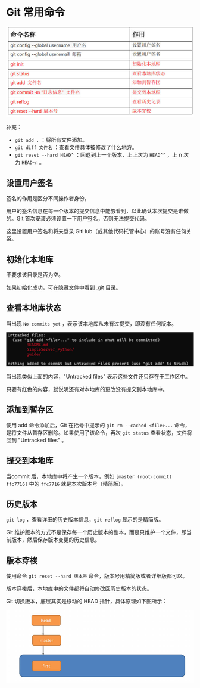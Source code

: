 # Git 常用命令

![](img/6.jpg)

补充：

- `git add .` ：将所有文件添加。
- `git diff 文件名` ：查看文件具体被修改了什么地方。
- `git reset --hard HEAD^` ：回退到上一个版本，上上次为 `HEAD^^` ，上 n 次为 `HEAD~n` 。

## 设置用户签名

签名的作用是区分不同操作者身份。

用户的签名信息在每一个版本的提交信息中能够看到，以此确认本次提交是谁做的。Git 首次安装必须设置一下用户签名，否则无法提交代码。

这里设置用户签名和将来登录 GitHub（或其他代码托管中心）的账号没有任何关系。

## 初始化本地库

不要求该目录是否为空。

如果初始化成功，可在隐藏文件中看到 .git 目录。

## 查看本地库状态

当出现 `No commits yet` ，表示该本地库从未有过提交，即没有任何版本。

![](img/7.jpg)

当出现类似上面的内容，"Untracked files" 表示这些文件还只存在于工作区中。

只要有红色的内容，就说明还有对本地库的更改没有提交到本地库中。

## 添加到暂存区

使用 add 命令添加后，Git 在括号中提示的 `git rm --cached <file>...` 命令，是将文件从暂存区删除。如果使用了该命令，再次 `git status` 查看状态，文件将回到 "Untracked files" 。

## 提交到本地库

当commit 后，本地库中将产生一个版本，例如 `[master (root-commit) ffc7716]` 中的 `ffc7716` 就是本次版本号（精简版）。

## 历史版本

 `git log` ，查看详细的历史版本信息，`git reflog` 显示的是精简版。

Git 维护版本的方式不是保存每一个历史版本的副本，而是只维护一个文件，即当前版本，然后保存版本变更的历史信息。

## 版本穿梭

使用命令 `git reset --hard 版本号` 命令，版本号用精简版或者详细版都可以。

版本穿梭后，本地库中的文件都将自动修改回历史版本的状态。

Git 切换版本，底层其实是移动的 HEAD 指针，具体原理如下图所示：

![](img/8.jpg)